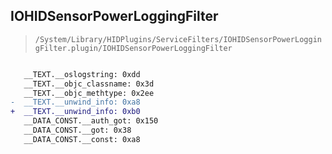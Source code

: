 ## IOHIDSensorPowerLoggingFilter

> `/System/Library/HIDPlugins/ServiceFilters/IOHIDSensorPowerLoggingFilter.plugin/IOHIDSensorPowerLoggingFilter`

```diff

   __TEXT.__oslogstring: 0xdd
   __TEXT.__objc_classname: 0x3d
   __TEXT.__objc_methtype: 0x2ee
-  __TEXT.__unwind_info: 0xa8
+  __TEXT.__unwind_info: 0xb0
   __DATA_CONST.__auth_got: 0x150
   __DATA_CONST.__got: 0x38
   __DATA_CONST.__const: 0xa8

```
